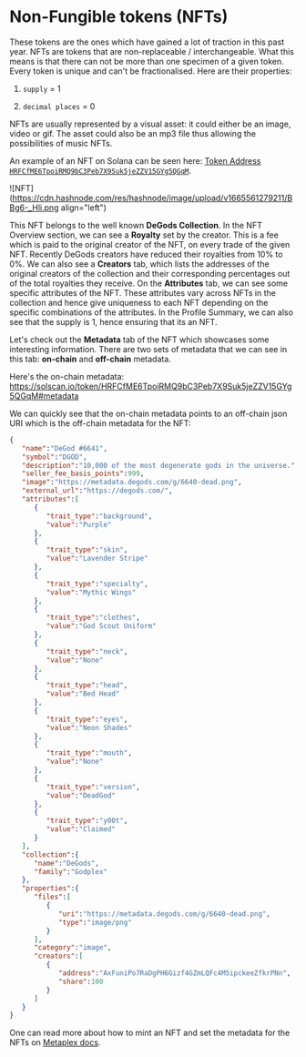 # Non-Fungible tokens (NFTs)

These tokens are the ones which have gained a lot of traction in this past year. NFTs are tokens that are non-replaceable / interchangeable. What this means is that there can not be more than one specimen of a given token. Every token is unique and can't be fractionalised. Here are their properties:

1. `supply` = 1
    
2. `decimal places` = 0
    

NFTs are usually represented by a visual asset: it could either be an image, video or gif. The asset could also be an mp3 file thus allowing the possibilities of music NFTs.

An example of an NFT on Solana can be seen here: [Token Address `HRFCfME6TpoiRMQ9bC3Peb7X9Suk5jeZZV15GYg5QGqM`](https://solscan.io/token/HRFCfME6TpoiRMQ9bC3Peb7X9Suk5jeZZV15GYg5QGqM).

![NFT](https://cdn.hashnode.com/res/hashnode/image/upload/v1665561279211/BBg6-_Hli.png align="left")

This NFT belongs to the well known **DeGods Collection**. In the NFT Overview section, we can see a **Royalty** set by the creator. This is a fee which is paid to the original creator of the NFT, on every trade of the given NFT. Recently DeGods creators have reduced their royalties from 10% to 0%. We can also see a **Creators** tab, which lists the addresses of the original creators of the collection and their corresponding percentages out of the total royalties they receive. On the **Attributes** tab, we can see some specific attributes of the NFT. These attributes vary across NFTs in the collection and hence give uniqueness to each NFT depending on the specific combinations of the attributes. In the Profile Summary, we can also see that the supply is 1, hence ensuring that its an NFT.

Let's check out the **Metadata** tab of the NFT which showcases some interesting information. There are two sets of metadata that we can see in this tab: **on-chain** and **off-chain** metadata.

Here's the on-chain metadata: https://solscan.io/token/HRFCfME6TpoiRMQ9bC3Peb7X9Suk5jeZZV15GYg5QGqM#metadata

We can quickly see that the on-chain metadata points to an off-chain json URI which is the off-chain metadata for the NFT:

```json
{
   "name":"DeGod #6641",
   "symbol":"DGOD",
   "description":"10,000 of the most degenerate gods in the universe.",
   "seller_fee_basis_points":999,
   "image":"https://metadata.degods.com/g/6640-dead.png",
   "external_url":"https://degods.com/",
   "attributes":[
      {
         "trait_type":"background",
         "value":"Purple"
      },
      {
         "trait_type":"skin",
         "value":"Lavender Stripe"
      },
      {
         "trait_type":"specialty",
         "value":"Mythic Wings"
      },
      {
         "trait_type":"clothes",
         "value":"God Scout Uniform"
      },
      {
         "trait_type":"neck",
         "value":"None"
      },
      {
         "trait_type":"head",
         "value":"Bed Head"
      },
      {
         "trait_type":"eyes",
         "value":"Neon Shades"
      },
      {
         "trait_type":"mouth",
         "value":"None"
      },
      {
         "trait_type":"version",
         "value":"DeadGod"
      },
      {
         "trait_type":"y00t",
         "value":"Claimed"
      }
   ],
   "collection":{
      "name":"DeGods",
      "family":"Godplex"
   },
   "properties":{
      "files":[
         {
            "uri":"https://metadata.degods.com/g/6640-dead.png",
            "type":"image/png"
         }
      ],
      "category":"image",
      "creators":[
         {
            "address":"AxFuniPo7RaDgPH6Gizf4GZmLQFc4M5ipckeeZfkrPNn",
            "share":100
         }
      ]
   }
}
```

One can read more about how to mint an NFT and set the metadata for the NFTs on [Metaplex docs](https://docs.metaplex.com/programs/candy-machine/).
